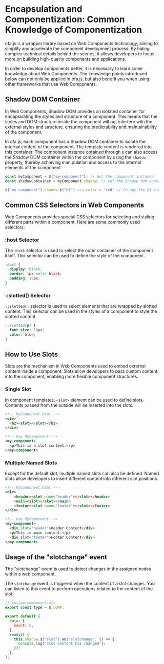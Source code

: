 # Encapsulation and Componentization: Common Knowledge of Componentization

ofa.js is a wrapper library based on Web Components technology, aiming to simplify and accelerate the component development process. By hiding complex technical details behind the scenes, it allows developers to focus more on building high-quality components and applications.

In order to develop components better, it is necessary to learn some knowledge about Web Components. The knowledge points introduced below can not only be applied in ofa.js, but also benefit you when using other frameworks that use Web Components.

## Shadow DOM Container

In Web Components, Shadow DOM provides an isolated container for encapsulating the styles and structure of a component. This means that the styles and DOM structure inside the component will not interfere with the external styles and structure, ensuring the predictability and maintainability of the component.

In ofa.js, each component has a Shadow DOM container to isolate the internal content of the component. The template content is rendered into this container. The component instance obtained through `$` can also access the Shadow DOM container within the component by using the `shadow` property, thereby achieving manipulation and access to the internal elements of the component.

```javascript
const myComponent = $("my-component"); // Get the component instance
const shadowContainer = myComponent.shadow; // Get the Shadow DOM container of the component

$("my-component").shadow.$("h1").css.color = 'red' // Change the h1 element in the Shadow DOM to red
```

## Common CSS Selectors in Web Components

Web Components provides special CSS selectors for selecting and styling different parts within a component. Here are some commonly used selectors:

### :host Selector

The `:host` selector is used to select the outer container of the component itself. This selector can be used to define the style of the component.

```css
:host {
  display: block;
  border: 1px solid black;
  padding: 10px;
}
```

### ::slotted() Selector

`::slotted()` selector is used to select elements that are wrapped by slotted content. This selector can be used in the styles of a component to style the slotted content.

```css
::slotted(p) {
  font-size: 18px;
  color: blue;
}
```

## How to Use Slots

Slots are the mechanism in Web Components used to embed external content inside a component. Slots allow developers to pass custom content into the component, enabling more flexible component structures.

### Single Slot

In component templates, `<slot>` element can be used to define slots. Contents passed from the outside will be inserted into the slots.

```html
<!-- MyComponent.html -->
<div>
  <h2><slot></slot></h2>
</div>
```

```html
<!-- Use MyComponent -->
<my-component>
  <p>This is a slot content.</p>
</my-component>
```

### Multiple Named Slots

Except for the default slot, multiple named slots can also be defined. Named slots allow developers to insert different content into different slot positions.

```html
<!-- MyComponent.html -->
<div>
    <header><slot name="header"></slot></header>
    <main><slot></slot></main>
    <footer><slot name="footer"></slot></footer>
</div>
```

```html
<!-- Use MyComponent -->
<my-component>
  <div slot="header">Header Content</div>
  <p>This is main content.</p>
  <div slot="footer">Footer Content</div>
</my-component>
```

## Usage of the "slotchange" event

The "slotchange" event is used to detect changes in the assigned nodes within a web component.

The `slotchange` event is triggered when the content of a slot changes. You can listen to this event to perform operations related to the content of the slot.

```javascript
// custom-component.mjs
export const type = $.COMP;

export default {
  data: {
    count: 0,
  },
  ready() {
    this.shadow.$("slot").on("slotchange", () => {
      console.log("Slot content has changed");
    });
  },
};
```

